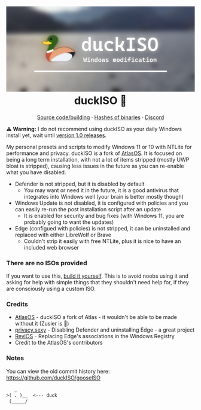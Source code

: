 <h1 align="center">
  <a href="https://github.com/duckISO/duckISO/"><img src="https://github.com/duckISO/duckISO/raw/main/img/banner.jpg" alt="duckISO Banner" width="900"></a>
  <br>duckISO 🦆<br>
</h1>

<p align="center">
  <a href="https://github.com/duckISO/duckISO/tree/main/src">Source code/building</a>
  ·
  <a href="https://github.com/duckISO/duckISO/tree/main/src/DuckModules">Hashes of binaries</a>
  ·
  <a href="https://discord.gg/wsDx6TUP2c">Discord</a>
</p>

**⚠️ Warning:** I do not recommend using duckISO as your daily Windows install yet, wait until [version 1.0 releases](https://github.com/orgs/duckISO/projects/1).

My personal presets and scripts to modify Windows 11 or 10 with NTLite for performance and privacy. duckISO is a fork of [AtlasOS](https://github.com/Atlas-OS/Atlas). It is focused on being a long term installation, with not a lot of items stripped (mostly UWP bloat is stripped), causing less issues in the future as you can re-enable what you have disabled.
- Defender is not stripped, but it is disabled by default
  - You may want or need it in the future, it is a good antivirus that integrates into Windows well (your brain is better mostly though)
- Windows Update is not disabled, it is configured with policies and you can easily re-run the post installation script after an update
  - It is enabled for security and bug fixes (with Windows 11, you are probably going to want the updates)
- Edge (configued with policies) is not stripped, it can be uninstalled and replaced with either LibreWolf or Brave
  - Couldn't strip it easily with free NTLite, plus it is nice to have an included web browser

### There are no ISOs provided
If you want to use this, [build it yourself](https://github.com/duckISO/duckISO/tree/main/src). This is to avoid noobs using it and asking for help with simple things that they shouldn't need help for, if they are consciously using a custom ISO.

### Credits
- [AtlasOS](https://github.com/Atlas-OS/Atlas) - duckISO a fork of Atlas - it wouldn't be able to be made without it (Zusier is 🐐)
- [privacy.sexy](https://privacy.sexy/) - Disabling Defender and uninstalling Edge - a great project
- [ReviOS](https://www.revi.cc/revios) - Replacing Edge's associations in the Windows Registry
- Credit to the AtlasOS's contributors

### Notes
You can view the old commit history here: https://github.com/duckISO/gooseISO

```
   _
>( . )__  <--- duck
 (_____/
```
